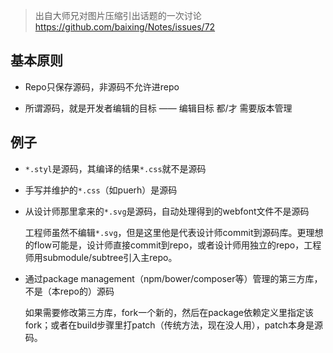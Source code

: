 > 出自大师兄对图片压缩引出话题的一次讨论 https://github.com/baixing/Notes/issues/72

## 基本原则

 - Repo只保存源码，非源码不允许进repo

 - 所谓源码，就是开发者编辑的目标 —— 编辑目标 都/才 需要版本管理

## 例子

 - `*.styl`是源码，其编译的结果`*.css`就不是源码

 - 手写并维护的`*.css`（如puerh）是源码

 - 从设计师那里拿来的`*.svg`是源码，自动处理得到的webfont文件不是源码

   工程师虽然不编辑`*.svg`，但是这里他是代表设计师commit到源码库。更理想的flow可能是，设计师直接commit到repo，或者设计师用独立的repo，工程师用submodule/subtree引入主repo。

 - 通过package management（npm/bower/composer等）管理的第三方库，不是（本repo的）源码

   如果需要修改第三方库，fork一个新的，然后在package依赖定义里指定该fork；或者在build步骤里打patch（传统方法，现在没人用），patch本身是源码。